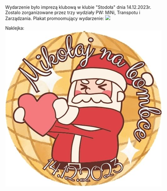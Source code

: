 Wydarzenie było imprezą klubową w klubie "Stodoła" dnia 14.12.2023r. Zostalo zorganizowane przez trzy wydziały PW: MiNi, Transpotu i Zarządzania. 
Plakat promoomujący wydarzenie:
![](fromsamanthahowells.png)

Naklejka:
![](MIKOŁAJ.jpg)